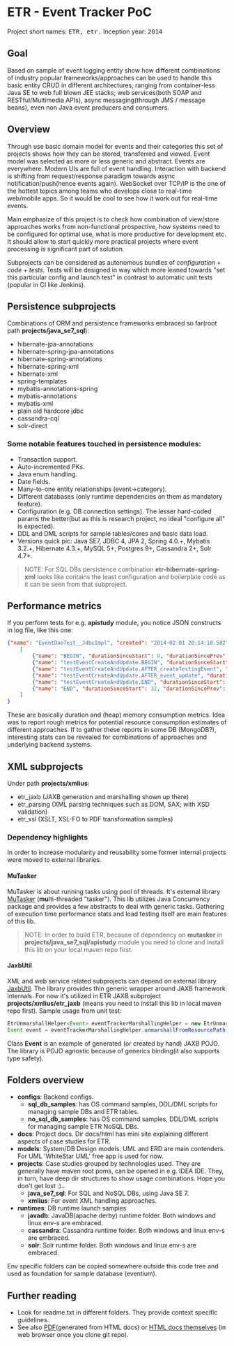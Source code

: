 ETR - Event Tracker PoC
===
Project short names: <tt>ETR, etr.</tt>
Inception year: <tt>2014</tt>

## Goal
Based on sample of event logging entity show how different combinations of industry popular
frameworks/approaches can be used to handle this basic entity CRUD in different architectures, 
ranging from container-less Java SE to web full blown JEE stacks; web services(both SOAP and RESTful/Multimedia APIs), 
async messaging(through JMS / message beans), even non Java event producers and consumers.

## Overview
Through use basic domain model for events and their categories this set of projects shows how they can be stored, transferred and viewed.
Event model was selected as more or less generic and abstract. Events are everywhere. Modern UIs are full of event handling. 
Interaction with backend is shifting from request/response paradigm towards async notification/push(hence events again).
WebSocket over TCP/IP is the one of the hottest topics among teams who develops close to real-time web/mobile apps. So it would be cool to see how it work out for real-time events.

Main emphasize of this project is to check how combination of view/store approaches works from non-functional prospective, 
how systems need to be configured for optimal use, what is more productive for development etc. 
It should allow to start quickly more practical projects where event processing is significant part of solution.

Subprojects can be considered as autonomous bundles of *configuration* + *code* + *tests*. 
Tests will be designed in way which more leaned towards "set this particular config and launch test" in contrast to automatic unit tests (popular in CI like Jenkins). 

## Persistence subprojects
Combinations of ORM and persistence frameworks embraced so far(root path **projects/java_se7_sql**):
 - hibernate-jpa-annotations
 - hibernate-spring-jpa-annotations
 - hibernate-spring-annotations
 - hibernate-spring-xml
 - hibernate-xml
 - spring-templates
 - mybatis-annotations-spring
 - mybatis-annotations
 - mybatis-xml
 - plain old hardcore jdbc
 - cassandra-cql
 - solr-direct

### Some notable features touched in persistence modules:
 - Transaction support.
 - Auto-incremented PKs.
 - Java enum handling.
 - Date fields.
 - Many-to-one entity relationships (event->category). 
 - Different databases (only runtime dependencies on them as mandatory feature).
 - Configuration (e.g. DB connection settings). The lesser hard-coded params the better(but as this is research project, no ideal "configure all" is expected).
 - DDL and DML scripts for sample tables/cores and basic data load.
 - Versions quick pic: Java SE7, JDBC 4, JPA 2, Spring 4.0.+, Mybatis 3.2.+, Hibernate 4.3.+, MySQL 5+, Postgres 9+, Cassandra 2+, Solr 4.7+.

> NOTE: For SQL DBs persistence combination **etr-hibernate-spring-xml** looks like contains the least configuration and boilerplate code as it can be seen from that subproject.

## Performance metrics
If you perform tests for e.g. **apistudy** module, you notice JSON constructs in log file, like this one:
```JSON
{"name": "EventDaoTest__JdbcImpl", "created": "2014-02-01 20:14:18.582", "totalDuration": 32,  "milestones":
    [
        {"name": "BEGIN", "durationSinceStart": 0, "durationSincePrev": 0, "memory": {"max": 1804, "total": 122, "used": 19}},
        {"name": "testEventCreateAndUpdate.BEGIN", "durationSinceStart": 0, "durationSincePrev": 0, "memory": {"max": 1804, "total": 122, "used": 19}},
        {"name": "testEventCreateAndUpdate.AFTER_createTestingEvent", "durationSinceStart": 18, "durationSincePrev": 18, "memory": {"max": 1804, "total": 122, "used": 19}},
        {"name": "testEventCreateAndUpdate.AFTER_event_update", "durationSinceStart": 32, "durationSincePrev": 14, "memory": {"max": 1804, "total": 122, "used": 19}},
        {"name": "testEventCreateAndUpdate.END", "durationSinceStart": 32, "durationSincePrev": 0, "memory": {"max": 1804, "total": 122, "used": 19}},
        {"name": "END", "durationSinceStart": 32, "durationSincePrev": 0, "memory": {"max": 1804, "total": 122, "used": 19}}
    ]
}
```

These are basically duration and (heap) memory consumption metrics. Idea was to report rough metrics for potential resource consumption estimates of different approaches.
If to gather these reports in some DB (MongoDB?), interesting stats can be revealed for combinations of approaches and underlying backend systems.

## XML subprojects
Under path **projects/xmlius**:
 - etr_jaxb (JAXB generation and marshalling shown up there)
 - etr_parsing (XML parsing techniques such as DOM, SAX; with XSD validation)
 - etr_xsl (XSLT, XSL-FO to PDF transformation samples)

### Dependency highlights
In order to increase modularity and reusability some former internal projects were moved to external libraries.

#### MuTasker
MuTasker is about running tasks using pool of threads. It's external library [MuTasker](https://github.com/meriosol/mutasker) (**mu**lti-threaded "tasker").
This lib utilizes Java Concurrency package and provides a few abstracts to deal with generic tasks. 
Gathering of execution time performance stats and load testing itself are main features of this lib.
> NOTE: In order to build ETR, because of dependency on **mutasker** in **projects/java_se7_sql/apistudy** module you need to clone and install this lib on your local maven repo first.

#### JaxbUtil
XML and web service related subprojects can depend on external library [JaxbUtil](https://github.com/meriosol/jaxbutil).
The library provides thin generic wrapper around JAXB framework internals.
For now it's utilized in ETR JAXB subproject **projects/xmlius/etr_jaxb** (means you need to install this lib in local maven repo first).
Sample usage from unit test:
```Java
EtrUnmarshallHelper<Event> eventTrackerMarshallingHelper = new EtrUnmarshallHelper<>(validationErrorTolerant);
Event event = eventTrackerMarshallingHelper.unmarshallFromResourcePath(eventResourcePath, Event.class);
```
Class **Event** is an example of generated (or created by hand) JAXB POJO.
The library is POJO agnostic because of generics binding(it also supports type safety).

## Folders overview
 - **configs**: Backend configs.  
    - **sql_db_samples**: has OS command samples, DDL/DML scripts for managing sample DBs and ETR tables.
    - **no_sql_db_samples**: has OS command samples, DDL/DML scripts for managing sample ETR NoSQL DBs.
 - **docs**: Project docs. Dir docs/html has mini site explaining different aspects of case studies for ETR.
 - **models**: System/DB Design models. UML and ERD are main contenders. For UML 'WhiteStar UML' free app is used for now.
 - **projects**: Case studies grouped by technologies used. They are generally have maven root poms, can be opened in e.g. IDEA IDE.
    They, in turn, have deep dir structures to show usage combinations. Hope you don't get lost :)..  
    - **java_se7_sql**: For SQL and NoSQL DBs, using Java SE 7.
	- **xmlius**: For event XML handling approaches.
 - **runtimes**: DB runtime launch samples
    - **javadb**: JavaDB(apache derby) runtime folder. Both windows and linux env-s are embraced. 
    - **cassandra**: Cassandra runtime folder. Both windows and linux env-s are embraced.
    - **solr**: Solr runtime folder. Both windows and linux env-s are embraced.
	   
Env specific folders can be copied somewhere outside this code tree and used as foundation for sample database (eventium).

## Further reading
 - Look for readme.txt in different folders. They provide context specific guidelines.
 - See also [PDF](docs/pdf/etr.pdf)(generated from HTML docs) or [HTML docs themselves](docs/html/index.html) (in web browser once you clone git repo).

 
 
 
 